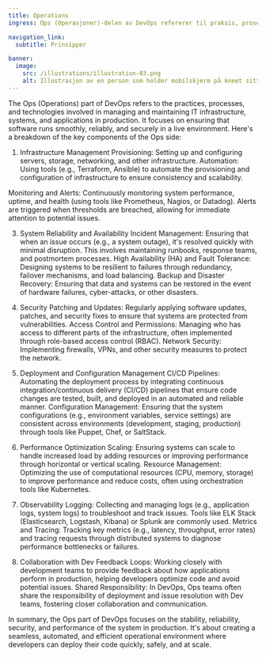 ```yaml
---
title: Operations
ingress: Ops (Operasjoner)-delen av DevOps refererer til praksis, prosesser og teknologier som er involvert i å håndtere og vedlikeholde IT-infrastruktur, systemer og applikasjoner i produksjon. Den fokuserer på å sikre at programvare kjører jevnt, pålitelig og sikkert i et aktivt miljø.

navigation_link:
  subtitle: Prinsipper

banner:
  image:
    src: /illustrations/illustration-03.png
    alt: Illustrasjon av en person som holder mobilskjerm på kneet sitt
---
```


The Ops (Operations) part of DevOps refers to the practices, processes, and technologies involved in managing and maintaining IT infrastructure, systems, and applications in production. It focuses on ensuring that software runs smoothly, reliably, and securely in a live environment. Here's a breakdown of the key components of the Ops side:

1. Infrastructure Management
Provisioning: Setting up and configuring servers, storage, networking, and other infrastructure.
Automation: Using tools (e.g., Terraform, Ansible) to automate the provisioning and configuration of infrastructure to ensure consistency and scalability.

Monitoring and Alerts: Continuously monitoring system performance, uptime, and health (using tools like Prometheus, Nagios, or Datadog). Alerts are triggered when thresholds are breached, allowing for immediate attention to potential issues.

3. System Reliability and Availability
Incident Management: Ensuring that when an issue occurs (e.g., a system outage), it's resolved quickly with minimal disruption. This involves maintaining runbooks, response teams, and postmortem processes.
High Availability (HA) and Fault Tolerance: Designing systems to be resilient to failures through redundancy, failover mechanisms, and load balancing.
Backup and Disaster Recovery: Ensuring that data and systems can be restored in the event of hardware failures, cyber-attacks, or other disasters.

4. Security
Patching and Updates: Regularly applying software updates, patches, and security fixes to ensure that systems are protected from vulnerabilities.
Access Control and Permissions: Managing who has access to different parts of the infrastructure, often implemented through role-based access control (RBAC).
Network Security: Implementing firewalls, VPNs, and other security measures to protect the network.

5. Deployment and Configuration Management
CI/CD Pipelines: Automating the deployment process by integrating continuous integration/continuous delivery (CI/CD) pipelines that ensure code changes are tested, built, and deployed in an automated and reliable manner.
Configuration Management: Ensuring that the system configurations (e.g., environment variables, service settings) are consistent across environments (development, staging, production) through tools like Puppet, Chef, or SaltStack.

6. Performance Optimization
Scaling: Ensuring systems can scale to handle increased load by adding resources or improving performance through horizontal or vertical scaling.
Resource Management: Optimizing the use of computational resources (CPU, memory, storage) to improve performance and reduce costs, often using orchestration tools like Kubernetes.

7. Observability
Logging: Collecting and managing logs (e.g., application logs, system logs) to troubleshoot and track issues. Tools like ELK Stack (Elasticsearch, Logstash, Kibana) or Splunk are commonly used.
Metrics and Tracing: Tracking key metrics (e.g., latency, throughput, error rates) and tracing requests through distributed systems to diagnose performance bottlenecks or failures.

8. Collaboration with Dev
Feedback Loops: Working closely with development teams to provide feedback about how applications perform in production, helping developers optimize code and avoid potential issues.
Shared Responsibility: In DevOps, Ops teams often share the responsibility of deployment and issue resolution with Dev teams, fostering closer collaboration and communication.

In summary, the Ops part of DevOps focuses on the stability, reliability, security, and performance of the system in production. It's about creating a seamless, automated, and efficient operational environment where developers can deploy their code quickly, safely, and at scale.

